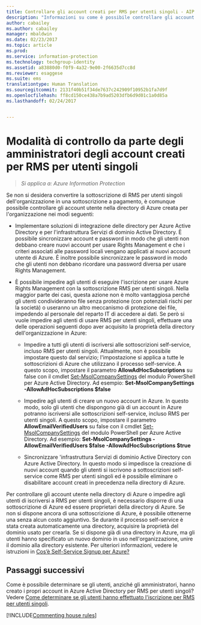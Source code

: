 ```yaml
---
title: Controllare gli account creati per RMS per utenti singoli - AIP
description: "Informazioni su come è possibile controllare gli account utente in Azure Active Directory se non si vuole convertire la sottoscrizione di RMS per utenti singoli dell&quot;organizzazione in una sottoscrizione a pagamento."
author: cabailey
ms.author: cabailey
manager: mbaldwin
ms.date: 02/23/2017
ms.topic: article
ms.prod: 
ms.service: information-protection
ms.technology: techgroup-identity
ms.assetid: a83880d0-f0f9-4a32-9e00-2f6635d7cc8d
ms.reviewer: esaggese
ms.suite: ems
translationtype: Human Translation
ms.sourcegitcommit: 2131f40b51f34de7637c242909f10952b1fa7d9f
ms.openlocfilehash: ff8cd150ce438a7b9ad5203dfb6d9d01c1a0d85a
ms.lasthandoff: 02/24/2017


---
```




# <a name="how-administrators-can-control-the-accounts-created-for-rms-for-individuals"></a>Modalità di controllo da parte degli amministratori degli account creati per RMS per utenti singoli

>*Si applica a: Azure Information Protection*


Se non si desidera convertire la sottoscrizione di RMS per utenti singoli dell'organizzazione in una sottoscrizione a pagamento, è comunque possibile controllare gli account utente nella directory di Azure creata per l'organizzazione nei modi seguenti:

-   Implementare soluzioni di integrazione delle directory per Azure Active Directory e per l'infrastruttura Servizi di dominio Active Directory. È possibile sincronizzare account e password in modo che gli utenti non debbano creare nuovi account per usare Rights Management e che i criteri associati alle password locali vengano applicati ai nuovi account utente di Azure. È inoltre possibile sincronizzare le password in modo che gli utenti non debbano ricordare una password diversa per usare Rights Management.

-   È possibile impedire agli utenti di eseguire l'iscrizione per usare Azure Rights Management con la sottoscrizione RMS per utenti singoli. Nella maggior parte dei casi, questa azione non è molto vantaggiosa perché gli utenti condivideranno file senza protezione (con potenziali rischi per la società) o useranno un altro meccanismo di protezione dei file, impedendo al personale del reparto IT di accedere ai dati. Se però si vuole impedire agli utenti di usare RMS per utenti singoli, effettuare una delle operazioni seguenti dopo aver acquisito la proprietà della directory dell'organizzazione in Azure:

    -   Impedire a tutti gli utenti di iscriversi alle sottoscrizioni self-service, incluso RMS per utenti singoli.  Attualmente, non è possibile impostare questo dal servizio; l'impostazione si applica a tutte le sottoscrizioni di Azure che utilizzano il processo self-service. A questo scopo, impostare il parametro **AllowAdHocSubscriptions** su false con il cmdlet [Set-MsolCompanySettings](http://technet.microsoft.com/library/dn194127.aspx) del modulo PowerShell per Azure Active Directory. Ad esempio: **Set-MsolCompanySettings -AllowAdHocSubscriptions $false**

    -   Impedire agli utenti di creare un nuovo account in Azure. In questo modo, solo gli utenti che dispongono già di un account in Azure potranno iscriversi alle sottoscrizioni self-service, incluso RMS per utenti singoli.  A questo scopo, impostare il parametro **AllowEmailVerifiedUsers** su false con il cmdlet [Set-MsolCompanySettings](http://technet.microsoft.com/library/dn194127.aspx) del modulo PowerShell per Azure Active Directory. Ad esempio: **Set-MsolCompanySettings -AllowEmailVerifiedUsers $false -AllowAdHocSubscriptions $true**

    -   Sincronizzare 'infrastruttura Servizi di dominio Active Directory con Azure Active Directory. In questo modo si impedisce la creazione di nuovi account quando gli utenti si iscrivono a sottoscrizioni self-service come RMS per utenti singoli ed è possibile eliminare o disabilitare account creati in precedenza nella directory di Azure.

Per controllare gli account utente nella directory di Azure o impedire agli utenti di iscriversi a RMS per utenti singoli, è necessario disporre di una sottoscrizione di Azure ed essere proprietari della directory di Azure. Se non si dispone ancora di una sottoscrizione di Azure, è possibile ottenerne una senza alcun costo aggiuntivo. Se durante il processo self-service è stata creata automaticamente una directory, acquisire la proprietà del dominio usato per crearla. Se si dispone già di una directory in Azure, ma gli utenti hanno specificato un nuovo dominio in uso nell'organizzazione, unire il dominio alla directory esistente. Per ulteriori informazioni, vedere le istruzioni in [Cos’è Self-Service Signup per Azure?](https://azure.microsoft.com/documentation/articles/active-directory-self-service-signup/)


## <a name="next-steps"></a>Passaggi successivi

Come è possibile determinare se gli utenti, anziché gli amministratori, hanno creato i propri account in Azure Active Directory per RMS per utenti singoli?  Vedere [Come determinare se gli utenti hanno effettuato l'iscrizione per RMS per utenti singoli](rms-for-individuals-identify-sign-up.md).

[!INCLUDE[Commenting house rules](../includes/houserules.md)]
